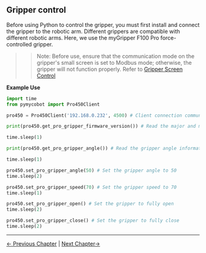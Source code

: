 ## Gripper control

Before using Python to control the gripper, you must first install and connect the gripper to the robotic arm. Different grippers are compatible with different robotic arms. Here, we use the myGripper F100 Pro force-controlled gripper.

>>Note: Before use, ensure that the communication mode on the gripper's small screen is set to Modbus mode; otherwise, the gripper will not function properly. Refer to [Gripper Screen Control](https://docs.elephantrobotics.com/docs/myGripper-F100-en/5-BasicApplication/5.1.html)

**Example Use**

```python
import time
from pymycobot import Pro450Client

pro450 = Pro450Client('192.168.0.232', 4500) # Client connection communication

print(pro450.get_pro_gripper_firmware_version()) # Read the major and minor version numbers of the gripper

time.sleep(1)

print(pro450.get_pro_gripper_angle()) # Read the gripper angle information

time.sleep(1)

pro450.set_pro_gripper_angle(50) # Set the gripper angle to 50
time.sleep(2)

pro450.set_pro_gripper_speed(70) # Set the gripper speed to 70
time.sleep(1)

pro450.set_pro_gripper_open() # Set the gripper to fully open
time.sleep(2)

pro450.set_pro_gripper_close() # Set the gripper to fully close
time.sleep(2)
```

---

[← Previous Chapter](./5_IO.md) | [Next Chapter→](./7_exception_description.md)